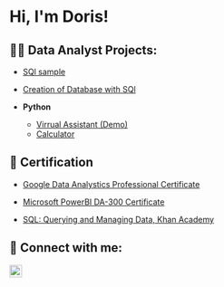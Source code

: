 <h1>Hi, I'm Doris!

<h2>👩‍💻 Data Analyst Projects:</h2>


 - [SQl sample ](https://github.com/DorisElvire/Sqlsample/blob/main/README.md)
 
 - [Creation of Database with SQl ](https://github.com/DorisElvire/Sqlsample/blob/main/README.md)
  
- <b>Python</b>
  - [Virrual Assistant (Demo)](https://github.com/DorisElvire/Virtual-assistant)
  - [Calculator](https://github.com/DorisElvire/Virtual-assistant)


<h2>📜 Certification</h2>


 - [Google Data Analystics Professional Certificate](https://github.com/joshmadakor1/Algorithms-Practice)
 
 - [Microsoft PowerBI DA-300 Certificate](https://github.com/joshmadakor1/Algorithms-Practice)
 
 - [SQL: Querying and Managing Data, Khan Academy](https://github.com/joshmadakor1/Algorithms-Practice)





<h2> 🤳 Connect with me:</h2>


[<img align="left" alt="JoshMadakor | LinkedIn" width="22px" src="https://cdn.jsdelivr.net/npm/simple-icons@v3/icons/linkedin.svg" />][linkedin]


[linkedin]: https://www.linkedin.com/in/doris-nyingone-9ba8b816b/

<!--
**joshmadakor1/joshmadakor1** is a ✨ _special_ ✨ repository because its `README.md` (this file) appears on your GitHub profile.

Here are some ideas to get you started:

- 🔭 I’m currently working on ...
- 🌱 I’m currently learning ...
- 👯 I’m looking to collaborate on ...
- 🤔 I’m looking for help with ...
- 💬 Ask me about ...
- 📫 How to reach me: ...
- 😄 Pronouns: ...
- ⚡ Fun fact: ...
-->
